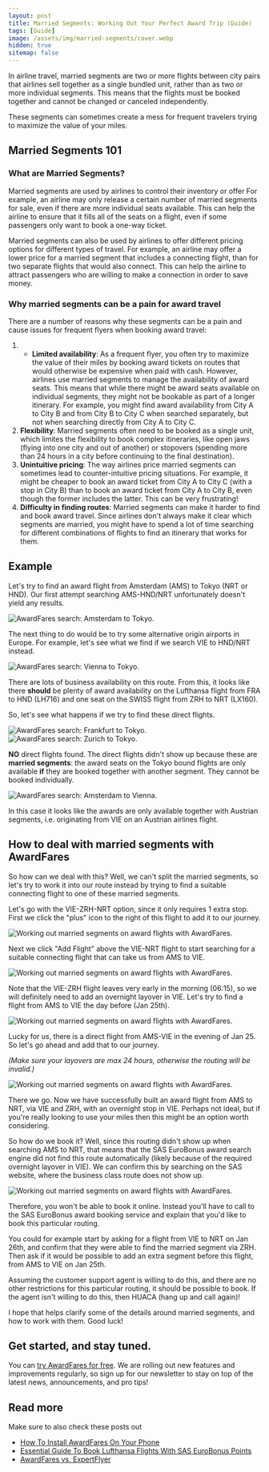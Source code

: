 ```yaml
---
layout: post
title: Married Segments: Working Out Your Perfect Award Trip (Guide)
tags: [Guide]
image: /assets/img/married-segments/cover.webp
hidden: true
sitemap: false
---
```



In airline travel, married segments are two or more flights between city pairs that airlines sell together as a single bundled unit, rather than as two or more individual segments. This means that the flights must be booked together and cannot be changed or canceled independently.

These segments can sometimes create a mess for frequent travelers trying to maximize the value of your miles.


## Married Segments 101

### What are Married Segments?

Married segments are used by airlines to control their inventory or offer  For example, an airline may only release a certain number of married segments for sale, even if there are more individual seats available. This can help the airline to ensure that it fills all of the seats on a flight, even if some passengers only want to book a one-way ticket.

Married segments can also be used by airlines to offer different pricing options for different types of travel. For example, an airline may offer a lower price for a married segment that includes a connecting flight, than for two separate flights that would also connect. This can help the airline to attract passengers who are willing to make a connection in order to save money.

### Why married segments can be a pain for award travel

There are a number of reasons why these segments can be a pain and cause issues for frequent flyers when booking award travel:

1. * **Limited availability**: As a frequent flyer, you often try to maximize the value of their miles by booking award tickets on routes that would otherwise be expensive when paid with cash. However, airlines use married segments to manage the availability of award seats. This means that while there might be award seats available on individual segments, they might not be bookable as part of a longer itinerary. For example, you might find award availability from City A to City B and from City B to City C when searched separately, but not when searching directly from City A to City C.
2. **Flexibility**: Married segments often need to be booked as a single unit, which limites the flexibility to book complex itineraries, like open jaws (flying into one city and out of another) or stopovers (spending more than 24 hours in a city before continuing to the final destination). 
3. **Unintuitive pricing**: The way airlines price married segments can sometimes lead to counter-intuitive pricing situations. For example, it might be cheaper to book an award ticket from City A to City C (with a stop in City B) than to book an award ticket from City A to City B, even though the former includes the latter. This can be very frustrating!
4. **Difficulty in finding routes**: Married segments can make it harder to find and book award travel. Since airlines don't always make it clear which segments are married, you might have to spend a lot of time searching for different combinations of flights to find an itinerary that works for them.

## Example


Let's try to find an award flight from Amsterdam (AMS) to Tokyo (NRT or HND). Our first attempt searching AMS-HND/NRT unfortunately doesn't yield any results.

<img src="/assets/img/married-segments/search-ams.webp" alt="AwardFares search: Amsterdam to Tokyo." />

The next thing to do would be to try some alternative origin airports in Europe. For example, let's see what we find if we search VIE to HND/NRT instead.

<img src="/assets/img/married-segments/search-vie.webp" alt="AwardFares search: Vienna to Tokyo." />

There are lots of business availability on this route. From this, it looks like there **should** be plenty of award availability on the Lufthansa flight from FRA to HND (LH716) and one seat on the SWISS flight from ZRH to NRT (LX160).

So, let's see what happens if we try to find these direct flights.

<img src="/assets/img/married-segments/search-fra.webp" alt="AwardFares search: Frankfurt to Tokyo." />

<img src="/assets/img/married-segments/search-zrh.webp" alt="AwardFares search: Zurich to Tokyo." />

**NO** direct flights found. The direct flights didn't show up because these are **married segments**: the award seats on the Tokyo bound flights are only available **if** they are booked together with another segment. They cannot be booked individually.

<img src="/assets/img/married-segments/search-vie-married.webp" alt="AwardFares search: Amsterdam to Vienna." />

In this case it looks like the awards are only available together with Austrian segments, i.e. originating from VIE on an Austrian airlines flight.

## How to deal with married segments with AwardFares

So how can we deal with this? Well, we can't split the married segments, so let's try to work it into our route instead by trying to find a suitable connecting flight to one of these married segments.

Let's go with the VIE-ZRH-NRT option, since it only requires 1 extra stop. First we click the "plus" icon to the right of this flight to add it to our journey.

<img src="/assets/img/married-segments/search-vie-add.webp" alt="Working out married segments on award flights with AwardFares." />

Next we click "Add Flight" above the VIE-NRT flight to start searching for a suitable connecting flight that can take us from AMS to VIE.

<img src="/assets/img/married-segments/journey1.webp" alt="Working out married segments on award flights with AwardFares." />

Note that the VIE-ZRH flight leaves very early in the morning (06:15), so we will definitely need to add an overnight layover in VIE. Let's try to find a flight from AMS to VIE the day before (Jan 25th).

<img src="/assets/img/married-segments/journey2.webp" alt="Working out married segments on award flights with AwardFares." />

Lucky for us, there is a direct flight from AMS-VIE in the evening of Jan 25. So let's go ahead and add that to our journey. 

*(Make sure your layovers are max 24 hours, otherwise the routing will be invalid.)*

<img src="/assets/img/married-segments/journey3.webp" alt="Working out married segments on award flights with AwardFares." />

There we go. Now we have successfully built an award flight from AMS to NRT, via VIE and ZRH, with an overnight stop in VIE. Perhaps not ideal, but if you're really looking to use your miles then this might be an option worth considering.

So how do we book it? Well, since this routing didn't show up when searching AMS to NRT, that means that the SAS EuroBonus award search engine did not find this route automatically (likely because of the required overnight layover in VIE). We can confirm this by searching on the SAS website, where the business class route does not show up.

<img src="/assets/img/married-segments/book.webp" alt="Working out married segments on award flights with AwardFares." />

Therefore, you won't be able to book it online. Instead you'll have to call to the SAS EuroBonus award booking service and explain that you'd like to book this particular routing.

You could for example start by asking for a flight from VIE to NRT on Jan 26th, and confirm that they were able to find the married segment via ZRH. Then ask if it would be possible to add an extra segment before this flight, from AMS to VIE on Jan 25th.

Assuming the customer support agent is willing to do this, and there are no other restrictions for this particular routing, it should be possible to book. If the agent isn't willing to do this, then HUACA (hang up and call again)!

I hope that helps clarify some of the details around married segments, and how to work with them. Good luck!


## Get started, and stay tuned.

You can [try AwardFares for free](https://awardfares.com/). We are rolling out new features and improvements regularly, so sign up for our newsletter to stay on top of the latest news, announcements, and pro tips!

## Read more

Make sure to also check these posts out

- [How To Install AwardFares On Your Phone](https://blog.awardfares.com/awardfares-mobile-app/)
- [Essential Guide To Book Lufthansa Flights With SAS EuroBonus Points](https://blog.awardfares.com/lufthansa-with-eurobonus-guide/)
- [AwardFares vs. ExpertFlyer](https://blog.awardfares.com/awardfares-vs-expertflyer/)



